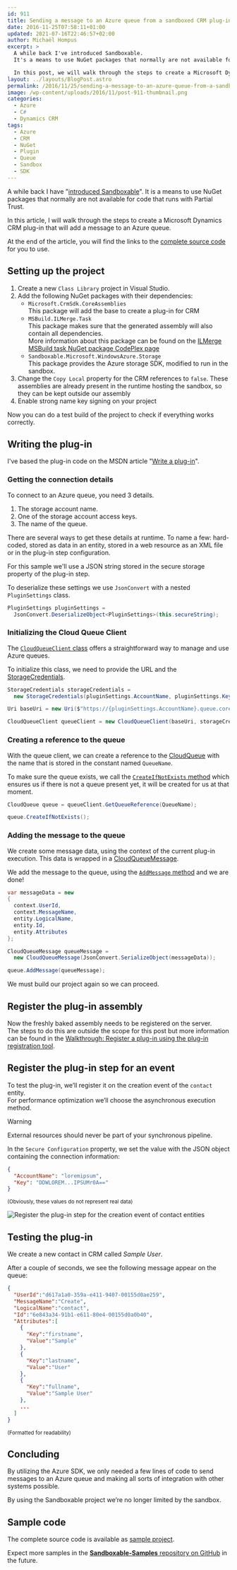 ```yaml
---
id: 911
title: Sending a message to an Azure queue from a sandboxed CRM plug-in
date: 2016-11-25T07:58:11+01:00
updated: 2021-07-16T22:46:57+02:00
author: Michaël Hompus
excerpt: >
  A while back I've introduced Sandboxable.
  It's a means to use NuGet packages that normally are not available for code that runs with Partial Trust.

  In this post, we will walk through the steps to create a Microsoft Dynamics CRM plug-in that will add a message to an Azure queue.
layout: ../layouts/BlogPost.astro
permalink: /2016/11/25/sending-a-message-to-an-azure-queue-from-a-sandboxed-crm-plug-in/
image: /wp-content/uploads/2016/11/post-911-thumbnail.png
categories:
  - Azure
  - C#
  - Dynamics CRM
tags:
  - Azure
  - CRM
  - NuGet
  - Plugin
  - Queue
  - Sandbox
  - SDK
---
```


A while back I have "[introduced Sandboxable](/2016/07/13/introducing-sandboxable-use-your-favorite-azure-nuget-packages-in-a-sandbox-environment)".
It is a means to use NuGet packages that normally are not available for code that runs with Partial Trust.

In this article, I will walk through the steps to create a Microsoft Dynamics CRM plug-in that will add a message to an Azure queue.

<!--more-->

At the end of the article, you will find the links to the [complete source code](#sample-code) for you to use.

## Setting up the project

1. Create a new `Class Library` project in Visual Studio.
2. Add the following NuGet packages with their dependencies:
   - `Microsoft.CrmSdk.CoreAssemblies`  
      This package will add the base to create a plug-in for CRM
   - `MSBuild.ILMerge.Task`  
      This package makes sure that the generated assembly will also contain all dependencies.  
      More information about this package can be found on the [ILMerge MSBuild task NuGet package CodePlex page](https://web.archive.org/web/20200414123005/https://archive.codeplex.com/?p=ilmergemsbuild)
   - `Sandboxable.Microsoft.WindowsAzure.Storage`  
      This package provides the Azure storage SDK, modified to run in the sandbox.
3. Change the `Copy Local` property for the CRM references to `false`.
   These assemblies are already present in the runtime hosting the sandbox, so they can be kept outside our assembly
4. Enable strong name key signing on your project

Now you can do a test build of the project to check if everything works correctly.

## Writing the plug-in

I've based the plug-in code on the MSDN article "[Write a plug-in](<https://learn.microsoft.com/previous-versions/dynamicscrm-2016/developers-guide/gg328263(v=crm.8)>)".

### Getting the connection details

To connect to an Azure queue, you need 3 details.

1. The storage account name.
2. One of the storage account access keys.
3. The name of the queue.

There are several ways to get these details at runtime.
To name a few: hard-coded, stored as data in an entity,
stored in a web resource as an XML file or in the plug-in step configuration.

For this sample we'll use a JSON string stored in the secure storage property of the plug-in step.

To deserialize these settings we use `JsonConvert` with a nested `PluginSettings` class.

```csharp
PluginSettings pluginSettings =
  JsonConvert.DeserializeObject<PluginSettings>(this.secureString);
```

### Initializing the Cloud Queue Client

The [`CloudQueueClient` class](https://learn.microsoft.com/dotnet/api/microsoft.azure.storage.queue.cloudqueueclient?view=azure-dotnet-legacy) offers a straightforward way to manage and use Azure queues.

To initialize this class, we need to provide the URL and the [StorageCredentials](https://learn.microsoft.com/dotnet/api/microsoft.azure.storage.auth.storagecredentials?view=azure-dotnet-legacy).

```csharp
StorageCredentials storageCredentials =
  new StorageCredentials(pluginSettings.AccountName, pluginSettings.Key);

Uri baseUri = new Uri($"https://{pluginSettings.AccountName}.queue.core.windows.net");

CloudQueueClient queueClient = new CloudQueueClient(baseUri, storageCredentials);
```

### Creating a reference to the queue

With the queue client, we can create a reference to the [CloudQueue](https://learn.microsoft.com/dotnet/api/microsoft.azure.storage.queue.cloudqueue?view=azure-dotnet-legacy) with the name that is stored in the constant named `QueueName`.

To make sure the queue exists, we call the [`CreateIfNotExists` method](https://learn.microsoft.com/dotnet/api/microsoft.azure.storage.queue.cloudqueue.createifnotexists?view=azure-dotnet-legacy) which ensures us if there is not a queue present yet, it will be created for us at that moment.

```csharp
CloudQueue queue = queueClient.GetQueueReference(QueueName);

queue.CreateIfNotExists();
```

### Adding the message to the queue

We create some message data, using the context of the current plug-in execution.
This data is wrapped in a [CloudQueueMessage](https://learn.microsoft.com/dotnet/api/microsoft.azure.storage.queue.cloudqueuemessage?view=azure-dotnet-legacy).

We add the message to the queue,
using the [`AddMessage` method](https://learn.microsoft.com/dotnet/api/microsoft.azure.storage.queue.cloudqueue.addmessage?view=azure-dotnet-legacy) and we are done!

```csharp
var messageData = new
{
  context.UserId,
  context.MessageName,
  entity.LogicalName,
  entity.Id,
  entity.Attributes
};

CloudQueueMessage queueMessage =
  new CloudQueueMessage(JsonConvert.SerializeObject(messageData));

queue.AddMessage(queueMessage);
```

We must build our project again so we can proceed.

## Register the plug-in assembly

Now the freshly baked assembly needs to be registered on the server.  
The steps to do this are outside the scope for this post but more information can be found in the
[Walkthrough: Register a plug-in using the plug-in registration tool](<https://learn.microsoft.com/previous-versions/dynamicscrm-2016/developers-guide/gg309580(v=crm.8)>).

## Register the plug-in step for an event

To test the plug-in, we’ll register it on the creation event of the `contact` entity.  
For performance optimization we’ll choose the asynchronous execution method.

> [!WARNING]
> External resources should never be part of your synchronous pipeline.

In the `Secure Configuration` property, we set the value with the JSON object containing the connection information:

```json
{
  "AccountName": "loremipsum",
  "Key": "DDWLOREM...IPSUMr0A=="
}
```

<small>(Obviously, these values do not represent real data)</small>

![Register the plug-in step for the creation event of contact entities](/wp-content/uploads/2016/11/register-new-step.png)

## Testing the plug-in

We create a new contact in CRM called _Sample User_.

After a couple of seconds, we see the following message appear on the queue:

```json
{
  "UserId":"d617a1a0-359a-e411-9407-00155d0ae259",
  "MessageName":"Create",
  "LogicalName":"contact",
  "Id":"6e843a34-91b1-e611-80e4-00155d0a0b40",
  "Attributes":[
    {
      "Key":"firstname",
      "Value":"Sample"
    },
    {
      "Key":"lastname",
      "Value":"User"
    },
    {
      "Key":"fullname",
      "Value":"Sample User"
    },
    ...
  ]
}
```

<small>(Formatted for readability)</small>

## Concluding

By utilizing the Azure SDK, we only needed a few lines of code to send messages to an Azure queue and making all sorts of integration with other systems possible.

By using the Sandboxable project we’re no longer limited by the sandbox.

## Sample code

The complete source code is available as [sample project](https://github.com/Winvision/Sandboxable-Samples/tree/master/src/CrmQueue).

Expect more samples in the [**Sandboxable-Samples** repository on GitHub](https://github.com/Winvision/Sandboxable-Samples) in the future.
